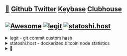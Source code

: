 ## [🐝](https://keyserver.ubuntu.com/pks/lookup?search=randy.lee.mcmillan%40gmail.com&fingerprint=on&op=vindex) [Github ](http://github.com/randymcmillan) [Twitter](https://twitter.com/RandyMcMillan) [Keybase](https://randymcmillan.keybase.pub) [Clubhouse](https://clubhouse.com/@randymcmillan)
<AUTOMATION>
<p>

## [![Awesome](https://awesome.re/badge.svg)](https://github.com/RandyMcMillan/randymcmillan/blob/master/sources/awesome.html) [![legit](https://github.com/RandyMcMillan/legit/actions/workflows/automate.yml/badge.svg)](https://github.com/RandyMcMillan/legit/actions/workflows/automate.yml) [![statoshi.host](https://github.com/bitcoincore-dev/statoshi.host/actions/workflows/statoshi.host.yml/badge.svg)](https://github.com/bitcoincore-dev/statoshi.host/actions/workflows/statoshi.host.yml)

<CENTER></CENTER>

</p>
</AUTOMATION>

<details>
<summary>legit - git commit custom hash</summary>

```shell
git clone https://github.com/RandyMcMillan/legit.git ~/legit && \
cd ~/legit && ./make-legit.sh
```
</p>
</details>


<details>
<summary>statoshi.host - dockerized bitcoin node statistics</summary>

```shell
/bin/bash -c "$(curl -fsSL https://raw.githubusercontent.com/Homebrew/install/HEAD/install.sh)" && \
brew install docker docker-compose make && \
git clone https://github.com/bitcoincore-dev/statoshi.host.git ~/statoshi.host && \
cd ~/statoshi.host && make init run user=root port=80
```
</p>
</details>




<details>
<summary>👀</summary>
<p>

```shell
seq 0 947 | (while read -r n; do bitcoin-cli gettxout \
54e48e5f5c656b26c3bca14a8c95aa583d07ebe84dde3b7dd4a78f4e4186e713 $n \
| jq -r '.scriptPubKey.asm' | awk '{ print $2 $3 $4 }'; done) | \
tr -d '\n' | cut -c 17-368600 | xxd -r -p > bitcoin.pdf
```

</p>
</details>